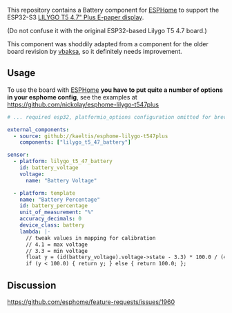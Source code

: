 This repository contains a Battery component for [ESPHome](https://esphome.io/)
to support the ESP32-S3 [LILYGO T5 4.7" Plus E-paper display](https://www.lilygo.cc/products/t5-4-7-inch-e-paper-v2-3).

(Do not confuse it with the original ESP32-based Lilygo T5 4.7 board.)

This component was shoddily adapted from a component for the older board revision by [vbaksa](https://github.com/vbaksa/esphome/tree/dev/esphome/components/lilygo_t5_47_battery), so it definitely needs improvement.  

## Usage

To use the board with [ESPHome](https://esphome.io/) **you have to put quite a
number of options in your esphome config**, see the examples at https://github.com/nickolay/esphome-lilygo-t547plus

```yaml
# ... required esp32, platformio_options configuration omitted for brevity ...

external_components:
  - source: github://kaeltis/esphome-lilygo-t547plus
    components: ["lilygo_t5_47_battery"]

sensor:
  - platform: lilygo_t5_47_battery
    id: battery_voltage
    voltage:
      name: "Battery Voltage"

  - platform: template
    name: "Battery Percentage"
    id: battery_percentage
    unit_of_measurement: "%"
    accuracy_decimals: 0
    device_class: battery
    lambda: |-
      // tweak values in mapping for calibration
      // 4.1 = max voltage
      // 3.3 = min voltage
      float y = (id(battery_voltage).voltage->state - 3.3) * 100.0 / (4.1 - 3.3);
      if (y < 100.0) { return y; } else { return 100.0; };
```

## Discussion

https://github.com/esphome/feature-requests/issues/1960
